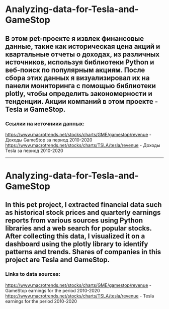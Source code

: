 # Analyzing-data-for-Tesla-and-GameStop
## В этом pet-проекте я извлек финансовые данные, такие как историческая цена акций и квартальные отчеты о доходах, из различных источников, используя библиотеки Python и веб-поиск по популярным акциям. После сбора этих данных я визуализировал их на панели мониторинга с помощью библиотеки plotly, чтобы определить закономерности и тенденции. Акции компаний в этом проекте -Tesla и GameStop.
### Ссылки на источники данных:
https://www.macrotrends.net/stocks/charts/GME/gamestop/revenue - Доходы GameStop за период 2010-2020
https://www.macrotrends.net/stocks/charts/TSLA/tesla/revenue - Доходы Tesla за период 2010-2020

-------------------------------------------------------------------------------------------------------------------------------------------------------------------------------

# Analyzing-data-for-Tesla-and-GameStop
## In this pet project, I extracted financial data such as historical stock prices and quarterly earnings reports from various sources using Python libraries and a web search for popular stocks. After collecting this data, I visualized it on a dashboard using the plotly library to identify patterns and trends. Shares of companies in this project are Tesla and GameStop.
### Links to data sources:
https://www.macrotrends.net/stocks/charts/GME/gamestop/revenue - GameStop earnings for the period 2010-2020
https://www.macrotrends.net/stocks/charts/TSLA/tesla/revenue - Tesla earnings for the period 2010-2020
